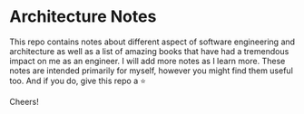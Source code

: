 # Architecture Notes

This repo contains notes about different aspect of software engineering and architecture as well as a list of amazing books that have had a tremendous impact on me as an engineer. I will add more notes as I learn more. These notes are intended primarily for myself, however you might find them useful too. And if you do, give this repo a ⭐

Cheers!